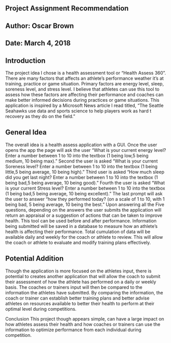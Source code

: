 ## Project Assignment Recommendation
## Author: Oscar Brown
## Date: March 4, 2018

## Introduction

The project idea I chose is a health assessment tool or “Health Assess 360”. There are many factors that affects an athlete’s performance weather it’s at training, practice or game situation. Primary factors are energy level, sleep, soreness level, and stress level. I believe that athletes can use this tool to assess how these factors are affecting their performance and coaches can make better informed decisions during practices or game situations. This application is inspired by a Microsoft News article I read titled, “The Seattle Seahawks use data and sports science to help players work as hard t recovery as they do on the field.”

## General Idea

The overall idea is a health assess application with a GUI. Once the user opens the app the page will ask the user “What is your current energy level? Enter a number between 1 to 10 into the textbox (1 being low,5 being medium, 10 being max).” Second the user is asked “What is your current Soreness level? Enter a number between 1 to 10 into the textbox (1 being little,5 being average, 10 being high).”  Third user is asked “How much sleep did you get last night? Enter a number between 1 to 10 into the textbox (1 being bad,5 being average, 10 being good).” Fourth the user is asked “What is your current Stress level? Enter a number between 1 to 10 into the textbox (1 being bad,5 being average, 10 being excellent).” The last prompt will ask the user to answer “how they performed today? (on a scale of 1 to 10, with 1 being bad, 5 being average, 10 being the best.” Upon answering all the Five questions, depending on the answers the user submits the application will return an appraisal or a suggestion of actions that can be taken to improve health. This tool can be used before and after performance. Information being submitted will be saved in a database to measure how an athlete’s health is affecting their performance. Total cumulation of data will be available daily and weekly for the coach or athlete to review. This will allow the coach or athlete to evaluate and modify training plans effectively.

## Potential Addition 

Though the application is more focused on the athletes input, there is potential to creates another application that will allow the coach to submit their assessment of how the athlete has performed on a daily or weekly basis. The coaches or trainers input will then be compared to the information the athletes have submitted. By comparing the information, the coach or trainer can establish better training plans and better advise athletes on resources available to better their health to perform at their optimal level during competitions.

Conclusion
This project though appears simple, can have a large impact on how athletes assess their health and how coaches or trainers can use the information to optimize performance from each individual during competition.